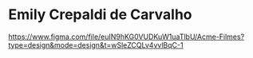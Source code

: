 # Emily Crepaldi de Carvalho
https://www.figma.com/file/euIN9hKG0VUDKuW1uaTlbU/Acme-Filmes?type=design&mode=design&t=wSleZCQLv4vvlBqC-1